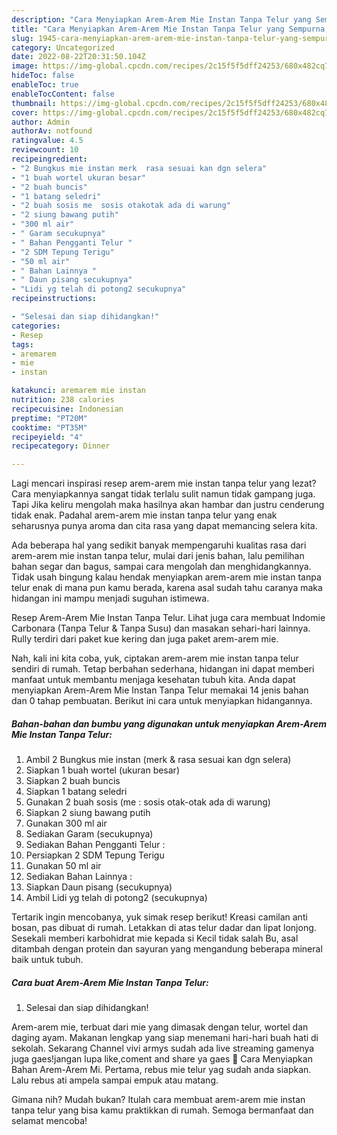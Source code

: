 ```yaml
---
description: "Cara Menyiapkan Arem-Arem Mie Instan Tanpa Telur yang Sempurna, Buat Buka Puasa Enak"
title: "Cara Menyiapkan Arem-Arem Mie Instan Tanpa Telur yang Sempurna, Buat Buka Puasa Enak"
slug: 1945-cara-menyiapkan-arem-arem-mie-instan-tanpa-telur-yang-sempurna-buat-buka-puasa-enak
category: Uncategorized
date: 2022-08-22T20:31:50.104Z
image: https://img-global.cpcdn.com/recipes/2c15f5f5dff24253/680x482cq70/arem-arem-mie-instan-tanpa-telur-foto-resep-utama.jpg
hideToc: false
enableToc: true
enableTocContent: false
thumbnail: https://img-global.cpcdn.com/recipes/2c15f5f5dff24253/680x482cq70/arem-arem-mie-instan-tanpa-telur-foto-resep-utama.jpg
cover: https://img-global.cpcdn.com/recipes/2c15f5f5dff24253/680x482cq70/arem-arem-mie-instan-tanpa-telur-foto-resep-utama.jpg
author: Admin
authorAv: notfound
ratingvalue: 4.5
reviewcount: 10
recipeingredient:
- "2 Bungkus mie instan merk  rasa sesuai kan dgn selera"
- "1 buah wortel ukuran besar"
- "2 buah buncis"
- "1 batang seledri"
- "2 buah sosis me  sosis otakotak ada di warung"
- "2 siung bawang putih"
- "300 ml air"
- " Garam secukupnya"
- " Bahan Pengganti Telur "
- "2 SDM Tepung Terigu"
- "50 ml air"
- " Bahan Lainnya "
- " Daun pisang secukupnya"
- "Lidi yg telah di potong2 secukupnya"
recipeinstructions:

- "Selesai dan siap dihidangkan!"
categories:
- Resep
tags:
- aremarem
- mie
- instan

katakunci: aremarem mie instan 
nutrition: 238 calories
recipecuisine: Indonesian
preptime: "PT20M"
cooktime: "PT35M"
recipeyield: "4"
recipecategory: Dinner

---
```



Lagi mencari inspirasi resep arem-arem mie instan tanpa telur yang lezat? Cara menyiapkannya sangat tidak terlalu sulit namun tidak gampang juga. Tapi Jika keliru mengolah maka hasilnya akan hambar dan justru cenderung tidak enak. Padahal arem-arem mie instan tanpa telur yang enak seharusnya punya aroma dan cita rasa yang dapat memancing selera kita.


Ada beberapa hal yang sedikit banyak mempengaruhi kualitas rasa dari arem-arem mie instan tanpa telur, mulai dari jenis bahan, lalu pemilihan bahan segar dan bagus, sampai cara mengolah dan menghidangkannya. Tidak usah bingung kalau hendak menyiapkan arem-arem mie instan tanpa telur enak di mana pun kamu berada, karena asal sudah tahu caranya maka hidangan ini mampu menjadi suguhan istimewa.

Resep Arem-Arem Mie Instan Tanpa Telur. Lihat juga cara membuat Indomie Carbonara (Tanpa Telur &amp; Tanpa Susu) dan masakan sehari-hari lainnya. Rully terdiri dari paket kue kering dan juga paket arem-arem mie.


Nah, kali ini kita coba, yuk, ciptakan arem-arem mie instan tanpa telur sendiri di rumah. Tetap berbahan sederhana, hidangan ini dapat memberi manfaat untuk membantu menjaga kesehatan tubuh kita. Anda dapat menyiapkan Arem-Arem Mie Instan Tanpa Telur memakai 14 jenis bahan dan 0 tahap pembuatan. Berikut ini cara untuk menyiapkan hidangannya.

<!--inarticleads1-->

##### Bahan-bahan dan bumbu yang digunakan untuk menyiapkan Arem-Arem Mie Instan Tanpa Telur:

1. Ambil 2 Bungkus mie instan (merk &amp; rasa sesuai kan dgn selera)
1. Siapkan 1 buah wortel (ukuran besar)
1. Siapkan 2 buah buncis
1. Siapkan 1 batang seledri
1. Gunakan 2 buah sosis (me : sosis otak-otak ada di warung)
1. Siapkan 2 siung bawang putih
1. Gunakan 300 ml air
1. Sediakan  Garam (secukupnya)
1. Sediakan  Bahan Pengganti Telur :
1. Persiapkan 2 SDM Tepung Terigu
1. Gunakan 50 ml air
1. Sediakan  Bahan Lainnya :
1. Siapkan  Daun pisang (secukupnya)
1. Ambil Lidi yg telah di potong2 (secukupnya)


Tertarik ingin mencobanya, yuk simak resep berikut! Kreasi camilan anti bosan, pas dibuat di rumah. Letakkan di atas telur dadar dan lipat lonjong. Sesekali memberi karbohidrat mie kepada si Kecil tidak salah Bu, asal ditambah dengan protein dan sayuran yang mengandung beberapa mineral baik untuk tubuh. 

<!--inarticleads2-->

##### Cara buat Arem-Arem Mie Instan Tanpa Telur:


1. Selesai dan siap dihidangkan!

Arem-arem mie, terbuat dari mie yang dimasak dengan telur, wortel dan daging ayam. Makanan lengkap yang siap menemani hari-hari buah hati di sekolah. Sekarang Channel vivi armys sudah ada live streaming gamenya juga gaes!jangan lupa like,coment and share ya gaes 🥰 Cara Menyiapkan Bahan Arem-Arem Mi. Pertama, rebus mie telur yag sudah anda siapkan. Lalu rebus ati ampela sampai empuk atau matang. 

Gimana nih? Mudah bukan? Itulah cara membuat arem-arem mie instan tanpa telur yang bisa kamu praktikkan di rumah. Semoga bermanfaat dan selamat mencoba!
